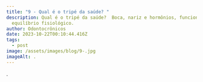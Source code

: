 ```yaml
---
title: "9 - Qual é o tripé da saúde? "
description: Qual é o tripé da saúde?  Boca, nariz e hormônios, funcionando em
  equilíbrio fisiológico.
author: Odontocrônicos
date: 2023-10-22T00:10:44.416Z
tags:
  - post
image: /assets/images/blog/9-.jpg
imageAlt: .
---
```

.